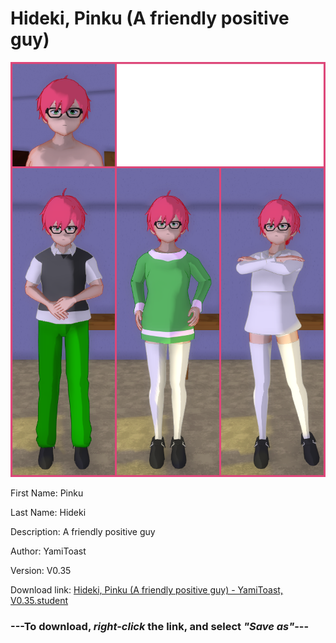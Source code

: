 # Hideki, Pinku (A friendly positive guy)

<img src = "https://raw.githubusercontent.com/Arbiter1223/Daigaku-Gurashi-Custom-Students/master/Students/Files/Hideki%2C%20Pinku%20(A%20friendly%20positive%20guy).png">

First Name: Pinku

Last Name: Hideki

Description: A friendly positive guy

Author: YamiToast

Version: V0.35

Download link: <a href="https://raw.githubusercontent.com/Arbiter1223/Daigaku-Gurashi-Custom-Students/master/Students/Files/Hideki%2C%20Pinku%20(A%20friendly%20positive%20guy)%20-%20YamiToast%2C%20V0.35.student">Hideki, Pinku (A friendly positive guy) - YamiToast, V0.35.student</a>

### ---**To download, _right-click_ the link, and select _"Save as"_**---
